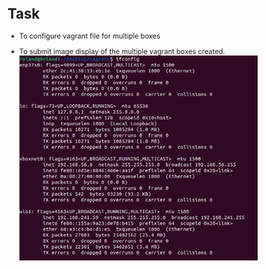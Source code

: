 # Task
* To configure vagrant file for multiple boxes
+ To submit image display of the multiple vagrant boxes created.
![task image](image/shot.png)
